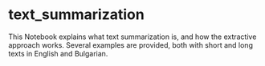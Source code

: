 # text_summarization
This Notebook explains what text summarization is, and how the extractive approach works. Several examples are provided, both with short and long texts in English and Bulgarian.
